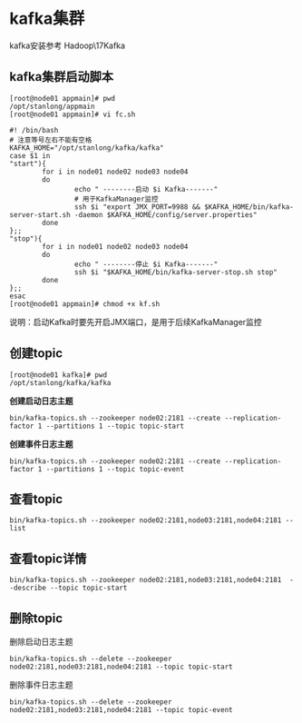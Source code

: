 # kafka集群

kafka安装参考 Hadoop\17Kafka

## kafka集群启动脚本

```shell
[root@node01 appmain]# pwd
/opt/stanlong/appmain
[root@node01 appmain]# vi fc.sh 

#! /bin/bash
# 注意等号左右不能有空格
KAFKA_HOME="/opt/stanlong/kafka/kafka"
case $1 in
"start"){
        for i in node01 node02 node03 node04
        do
                echo " --------启动 $i Kafka-------"
                # 用于KafkaManager监控
                ssh $i "export JMX_PORT=9988 && $KAFKA_HOME/bin/kafka-server-start.sh -daemon $KAFKA_HOME/config/server.properties"
        done
};;
"stop"){
        for i in node01 node02 node03 node04
        do
                echo " --------停止 $i Kafka-------"
                ssh $i "$KAFKA_HOME/bin/kafka-server-stop.sh stop"
        done
};;
esac
[root@node01 appmain]# chmod +x kf.sh
```

说明：启动Kafka时要先开启JMX端口，是用于后续KafkaManager监控

## 创建topic

```shell
[root@node01 kafka]# pwd
/opt/stanlong/kafka/kafka
```

**创建启动日志主题**

```shell
bin/kafka-topics.sh --zookeeper node02:2181 --create --replication-factor 1 --partitions 1 --topic topic-start
```

**创建事件日志主题**

```shell
bin/kafka-topics.sh --zookeeper node02:2181 --create --replication-factor 1 --partitions 1 --topic topic-event
```

## 查看topic

```shell
bin/kafka-topics.sh --zookeeper node02:2181,node03:2181,node04:2181 --list
```

## 查看topic详情

```shell
bin/kafka-topics.sh --zookeeper node02:2181,node03:2181,node04:2181  --describe --topic topic-start
```

## 删除topic

删除启动日志主题

```shell
bin/kafka-topics.sh --delete --zookeeper node02:2181,node03:2181,node04:2181 --topic topic-start
```

删除事件日志主题

```shell
bin/kafka-topics.sh --delete --zookeeper node02:2181,node03:2181,node04:2181 --topic topic-event
```

